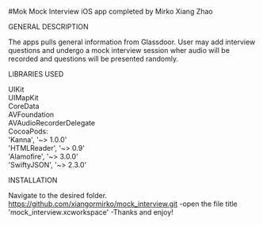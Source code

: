 #Mok 
Mock Interview iOS app completed by Mirko Xiang Zhao

GENERAL DESCRIPTION

The apps pulls general information from Glassdoor. User may add interview questions and undergo a mock interview session wher audio will be recorded and questions will be presented randomly.

LIBRARIES USED

UIKit  
UIMapKit  
CoreData  
AVFoundation  
AVAudioRecorderDelegate    
CocoaPods:  
'Kanna', '~> 1.0.0'  
'HTMLReader', '~> 0.9'  
'Alamofire', '~> 3.0.0'  
'SwiftyJSON', '~> 2.3.0'  


INSTALLATION

Navigate to the desired folder.
https://github.com/xiangormirko/mock_interview.git
-open the file title 'mock_interview.xcworkspace'
-Thanks and enjoy!

